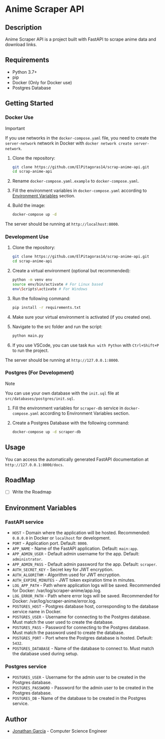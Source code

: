 # Anime Scraper API

## Description

Anime Scraper API is a project built with FastAPI to scrape anime data and download links.

## Requirements

- Python 3.7+
- pip
- Docker (Only for Docker use)
- Postgres Database

## Getting Started

### Docker Use

> [!IMPORTANT]
> If you use networks in the `docker-compose.yaml` file, you need to create the `server-network` network in Docker with `docker network create server-network`.

1. Clone the repository:

   ```bash
   git clone https://github.com/ElPitagoras14/scrap-anime-api.git
   cd scrap-anime-api
   ```

2. Rename `docker-compose.yaml.example` to `docker-compose.yaml`.

3. Fill the environment variables in `docker-compose.yaml` according to [Environment Variables](#environment-variables) section.

4. Build the image:

   ```bash
   docker-compose up -d
   ```

The server should be running at `http://localhost:8000`.

### Development Use

1. Clone the repository:

   ```bash
   git clone https://github.com/ElPitagoras14/scrap-anime-api.git
   cd scrap-anime-api
   ```

2. Create a virtual environment (optional but recommended):

   ```bash
   python -m venv env
   source env/bin/activate # For Linux based
   env\Scripts\activate # For Windows
   ```

3. Run the following command:

   ```bash
   pip install -r requirements.txt
   ```

4. Make sure your virtual environment is activated (if you created one).

5. Navigate to the src folder and run the script:

   ```bash
   python main.py
   ```

6. If you use VSCode, you can use task `Run with Python` with `Ctrl+Shift+P` to run the project.

The server should be running at `http://127.0.0.1:8000`.

### Postgres (For Development)

> [!NOTE]
> You can use your own database with the `init.sql` file at `src/databases/postgres/init.sql`.

1. Fill the environment variables for `scraper-db` service in `docker-compose.yaml` according to Environment Variables section.

2. Create a Postgres Database with the following command:

   ```bash
   docker-compose up -d scraper-db
   ```

## Usage

You can access the automatically generated FastAPI documentation at `http://127.0.0.1:8000/docs`.

## RoadMap

- [ ] Write the Roadmap

## Environment Variables

### FastAPI service

- `HOST` - Domain where the application will be hosted. Recommended: `0.0.0.0` in Docker or `localhost` for development.
- `PORT` - Application port. Default: `8000`.
- `APP_NAME` - Name of the FastAPI application. Default: `main:app`.
- `APP_ADMIN_USER` - Default admin username for the app. Default: `administrator`.
- `APP_ADMIN_PASS` - Default admin password for the app. Default: `scraper`.
- `AUTH_SECRET_KEY` - Secret key for JWT encryption.
- `AUTH_ALGORITHM` - Algorithm used for JWT encryption.
- `AUTH_EXPIRE_MINUTES` - JWT token expiration time in minutes.
- `LOG_APP_PATH` - Path where application logs will be saved. Recommended for Docker: /var/log/scraper-anime/app.log.
- `LOG_ERROR_PATH` - Path where error logs will be saved. Recommended for Docker: /var/log/scraper-anime/error.log.
- `POSTGRES_HOST` - Postgres database host, corresponding to the database service name in Docker.
- `POSTGRES_USER` - Username for connecting to the Postgres database. Must match the user used to create the database.
- `POSTGRES_PASS` - Password for connecting to the Postgres database. Must match the password used to create the database.
- `POSTGRES_PORT` - Port where the Postgres database is hosted. Default: `5432`.
- `POSTGRES_DATABASE` - Name of the database to connect to. Must match the database used during setup.

### Postgres service

- `POSTGRES_USER` - Username for the admin user to be created in the Postgres database.
- `POSTGRES_PASSWORD` - Password for the admin user to be created in the Postgres database.
- `POSTGRES_DB` - Name of the database to be created in the Postgres service.

## Author

- [Jonathan García](https://github.com/ElPitagoras14) - Computer Science Engineer
